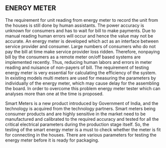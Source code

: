 ## ENERGY METER

The requirement for unit reading from energy
meter to record the unit from the houses is still done by human
assistants. The power accuracy is unknown for consumers and
has to wait for bill to make payments. Due to manual reading
human errors will occur and hence the value may not be
accurate. An energy meter is developed which act as an
interface between service provider and consumer. Large
numbers of consumers who do not pay the bill at time make
service provider loss ridden. Therefore, nonpaying bill by the
consumers as a remote meter on/off based systems are
implemented recently. Thus, reducing human labors and errors
in meter reading and nuisance of non-payers of bill. The
requirement of testing energy meter is very essential for
calculating the efficiency of the system. In existing models multi
meters are used for measuring the parameters by individually
of the energy meter, which may cause delay for the assembling
the board. In order to overcome this problem energy meter
tester which can analyses more than one at the time is
proposed.

Smart Meters is a new product introduced by Government of
India, and the technology is acquired from the technology
partners. Smart meters being consumer products and are
highly sensitive in the market need to be manufactured and
calibrated to the required accuracy and tested for all the
critical electrical parameters during the production stage
itself. So, the testing of the smart energy meter is a must to
check whether the meter is fit for connecting in the houses.
There are various parameters for testing the energy meter
before it is ready for packaging.
